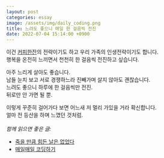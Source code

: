 ```yaml
---
layout: post
categories: essay
image: /assets/img/daily_coding.png
title: 느려도 좋으니 매일 한 걸음씩 전진
date: 2022-07-04 15:14:00 +0900
---
```


이건 [커피한잔](https://withcoffee.app)의 전략이기도 하고 우리 가족의 인생전략이기도 합니다.  
행복을 온전히 느끼면서 천천히 한 걸음씩 전진하고 싶습니다.

아주 느리게 살아도 좋습니다.  
남들 눈치 보고 서로 경쟁하느라 진빼가며 살지 않아도 괜찮습니다.  
느려도 좋으니 하루에 한 걸음씩만 전진.  
뒤로만 안 가면 될 뿐.

이렇게 꾸준히 걸어가다 보면 어느새 저 멀리 가있을 거라 확신합니다.  
얼마 전 등산을 하며 느꼈던 것처럼.
<br>
<br>
*함께 읽으면 좋은 글:*
* [죽을 만큼 힘든 날은 없었다](/essay/2024/07/17/not-easy-but-not-hard-either.html)
* [매일매일 코딩하기](/essay/2022/01/05/daily-coding.html)